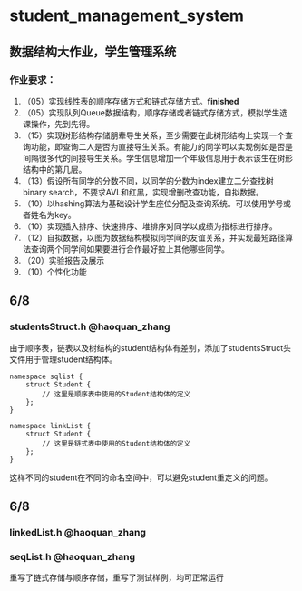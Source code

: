 # student_management_system
## 数据结构大作业，学生管理系统

### 作业要求：
1. （05）实现线性表的顺序存储方式和链式存储方式。**finished**
2. （05）实现队列Queue数据结构，顺序存储或者链式存储方式，模拟学生选课操作，先到先得。
3. （15）实现树形结构存储朋辈导生关系，至少需要在此树形结构上实现一个查询功能，即查询二人是否为直接导生关系。有能力的同学可以实现例如是否是间隔很多代的间接导生关系。学生信息增加一个年级信息用于表示该生在树形结构中的第几层。
4. （13）假设所有同学的分数不同，以同学的分数为index建立二分查找树binary search，不要求AVL和红黑，实现增删改查功能，自拟数据。
5. （10）以hashing算法为基础设计学生座位分配及查询系统。可以使用学号或者姓名为key。
6. （10）实现插入排序、快速排序、堆排序对同学以成绩为指标进行排序。
7. （12）自拟数据，以图为数据结构模拟同学间的友谊关系，并实现最短路径算法查询两个同学间如果要进行合作最好拉上其他哪些同学。
8. （20）实验报告及展示
9. （10）个性化功能

## 6/8
### studentsStruct.h **@haoquan_zhang**
由于顺序表，链表以及树结构的student结构体有差别，添加了studentsStruct头文件用于管理student结构体。

    namespace sqlist {
        struct Student {
            // 这里是顺序表中使用的Student结构体的定义
        };
    }

    namespace linkList {
        struct Student {
            // 这里是链式表中使用的Student结构体的定义
        };
    }

这样不同的student在不同的命名空间中，可以避免student重定义的问题。

## 6/8
### linkedList.h **@haoquan_zhang**
### seqList.h **@haoquan_zhang**
重写了链式存储与顺序存储，重写了测试样例，均可正常运行
